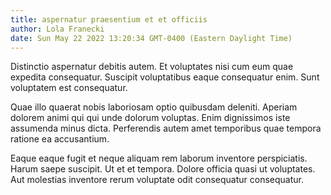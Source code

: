 ```yaml
---
title: aspernatur praesentium et et officiis
author: Lola Franecki
date: Sun May 22 2022 13:20:34 GMT-0400 (Eastern Daylight Time)
---
```

Distinctio aspernatur debitis autem. Et voluptates nisi cum eum quae expedita consequatur. Suscipit voluptatibus eaque consequatur enim. Sunt voluptatem est consequatur.

 Quae illo quaerat nobis laboriosam optio quibusdam deleniti. Aperiam dolorem animi qui qui unde dolorum voluptas. Enim dignissimos iste assumenda minus dicta. Perferendis autem amet temporibus quae tempora ratione ea accusantium.

 Eaque eaque fugit et neque aliquam rem laborum inventore perspiciatis. Harum saepe suscipit. Ut et et tempora. Dolore officia quasi ut voluptates. Aut molestias inventore rerum voluptate odit consequatur consequatur.